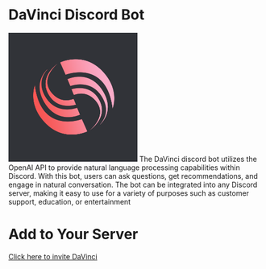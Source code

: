 # DaVinci Discord Bot
<img src="https://github.com/NouhiDev/assets/blob/main/pfp_hd.png?raw=true" width="256px">
The DaVinci discord bot utilizes the OpenAI API to provide natural language processing capabilities within Discord.
With this bot, users can ask questions, get recommendations, and engage in natural conversation. The bot can be integrated into any Discord server, making it easy to use for a variety of purposes such as customer support, education, or entertainment

# Add to Your Server
[Click here to invite DaVinci](https://discord.com/api/oauth2/authorize?client_id=1078661067938463824&permissions=8&scope=bot)

